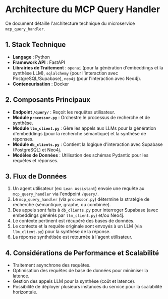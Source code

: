 # Architecture du MCP Query Handler

Ce document détaille l'architecture technique du microservice `mcp_query_handler`.

## 1. Stack Technique

- **Langage** : Python
- **Framework API** : FastAPI
- **Librairies de Traitement** : `openai` (pour la génération d'embeddings et la synthèse LLM), `sqlalchemy` (pour l'interaction avec PostgreSQL/Supabase), `neo4j` (pour l'interaction avec Neo4j).
- **Conteneurisation** : Docker

## 2. Composants Principaux

- **Endpoint `/query/`** : Reçoit les requêtes utilisateur.
- **Module `processor.py`** : Orchestre le processus de recherche et de synthèse.
- **Module `llm_client.py`** : Gère les appels aux LLMs pour la génération d'embeddings (pour la recherche sémantique) et la synthèse de réponses.
- **Module `db_clients.py`** : Contient la logique d'interaction avec Supabase (PostgreSQL) et Neo4j.
- **Modèles de Données** : Utilisation des schémas Pydantic pour les requêtes et réponses.

## 3. Flux de Données

1. Un agent utilisateur (ex: `Lean Assistant`) envoie une requête au `mcp_query_handler` via l'endpoint `/query/`.
2. Le `mcp_query_handler` (via `processor.py`) détermine la stratégie de recherche (sémantique, graphe, ou combinée).
3. Des appels sont faits à `db_clients.py` pour interroger Supabase (avec embeddings générés par `llm_client.py`) et/ou Neo4j.
4. Le contexte pertinent est récupéré des bases de données.
5. Le contexte et la requête originale sont envoyés à un LLM (via `llm_client.py`) pour la synthèse de la réponse.
6. La réponse synthétisée est retournée à l'agent utilisateur.

## 4. Considérations de Performance et Scalabilité

- Traitement asynchrone des requêtes.
- Optimisation des requêtes de base de données pour minimiser la latence.
- Gestion des appels LLM pour la synthèse (coût et latence).
- Possibilité de déployer plusieurs instances du service pour la scalabilité horizontale.

